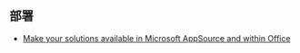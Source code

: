 ## 部署
- [Make your solutions available in Microsoft AppSource and within Office](https://docs.microsoft.com/en-us/office/dev/store/submit-to-appsource-via-partner-center?tabs=workspaces-view)